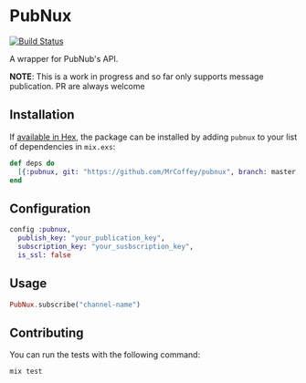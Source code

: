 # PubNux
[![Build Status](https://travis-ci.org/MrCoffey/pubnux.svg?branch=master)](https://travis-ci.org/MrCoffey/pubnux)

A wrapper for PubNub's API.

**NOTE**: This is a work in progress and so far only supports message publication. PR are always welcome

## Installation

If [available in Hex](https://hex.pm/docs/publish), the package can be installed
by adding `pubnux` to your list of dependencies in `mix.exs`:

```elixir
def deps do
  [{:pubnux, git: "https://github.com/MrCoffey/pubnux", branch: master, app: false}]
end
```

## Configuration

```elixir
config :pubnux,
  publish_key: "your_publication_key",
  subscription_key: "your_susbscription_key",
  is_ssl: false
```

## Usage

```elixir
PubNux.subscribe("channel-name")
```

## Contributing

You can run the tests with the following command:

```elixir
mix test
```
